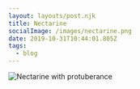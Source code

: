 ```yaml
---
layout: layouts/post.njk
title: Nectarine
socialImage: /images/nectarine.png
date: 2019-10-31T10:44:01.805Z
tags:
  - blog
---
```

![Nectarine with protuberance](/images/nectarine.png)
